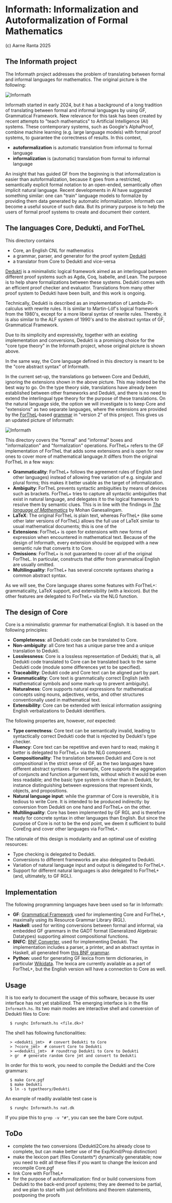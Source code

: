 # Informath: Informalization and Autoformalization of Formal Mathematics

(c) Aarne Ranta 2025

## The Informath project

The Informath project addresses the problem of translating between formal and informal languages for mathematics. The original picture is the following:

![Informath](./informath.png)

Informath started in early 2024, but it has a background of a long tradition of translating between formal and informal languages by using GF, Grammatical Framework. New relevance for this task has been created by recent attempts to "teach mathematics" to Artificial Intelligence (AI) systems. These contemporary systems, such as Google's AlphaProof, combine machine learning (e.g. large language models) with formal proof systems, to guarantee the correctness of results. In this context,

- **autoformalization** is automatic translation from informal to formal language
- **informalization** is (automatic) translation from formal to informal language

An insight that has guided GF from the beginning is that informalization is easier than autoformalization, because it goes from a restricted, semantically explicit formal notation to an open-ended, semantically often implicit natural language. Recent developments in AI have suggested something similar: one can "train" language models to formalize by providing them data generated by automatic informalization. Informath can become a useful source of such data. But its primary purpose is to help the users of formal proof systems to create and document their content.


## The languages Core, Dedukti, and ForTheL

This directory contains
- Core, an English CNL for mathematics
- a grammar, parser, and generator for the proof system [Dedukti](https://deducteam.github.io/)
- a translator from Core to Dedukti and vice-versa

[Dedukti](https://deducteam.github.io/) is a minimalistic logical framework aimed as an interlingual between different proof systems such as Agda, Coq, Isabelle, and Lean.
The purpose is to help share formalizations between these systems.
Dedukti comes with an efficient proof checker and evaluator.
Translations from many other proof system to Dedukti have been built, and this work is ongoing.

Technically, Dedukti is described as an implementation of Lambda-Pi-calculus with rewrite rules.
It is similar to Martin-Löf's logical framework from the 1980's, except for a more liberal syntax of rewrite rules.
Thereby, it is also similar to the ALF system of 1990's and to the abstract syntax of GF, Grammatical Framework.

Due to its simplicity and expressivity, together with an existing implementation and conversions, Dedukti is a promising choice for the "core type theory" in the Informath project, whose original picture is shown above.

In the same way, the Core language defined in this directory is meant to be the "core abstract syntax" of Informath.

In the current set-up, the translations go between Core and Dedukti, ignoring the extensions shown in the above picture. This may indeed be the best way to go. On the type theory side, translations have already been established between other frameworks and Dedukti, and there is no need to extend the interlingual type theory for the purpose of these translations. On the natural language side, the option we will investigate is to keep Core and "extensions" as two separate languages, where the extensions are provided by the [ForTheL](http://nevidal.org/download/forthel.pdf)-based [grammar](../forthel/) in "version 2" of this project. This gives us an updated picture of Informath:

![Informath](./informath-dedukti-core.png)

This directory covers the "formal" and "informal" boxes and "informalization" and "formalization" operations. ForTheL+ refers to the GF implementation of ForTheL that adds some extensions and is open for new ones to cover more of mathematical language.It differs from the original ForTheL in a few ways:

- **Grammaticality**: ForTheL+ follows the agreement rules of English (and other languages) instead of allowing free variation of e.g. singular and plural forms; this makes it better usable as the target of informalization.
- **Ambiguity**: ForTheL prevents syntactic ambiguities by means of devices such as brackets. ForTheL+ tries to capture all syntactic ambiguities that exist in natural language, and delegates it to the logical framework to resolve them by semantic clues. This is in line with the findings in [*The language of Mathematics*](https://link.springer.com/book/10.1007/978-3-642-37012-0) by Mohan Ganesalingam.
- **LaTeX**: The original ForTheL is plain text, whereas ForTheL+ (like some other later versions of ForTheL) allows the full use of LaTeX similar to usual mathematical documents; this is one of the
- **Extensions**: ForTheL+ is open for extensions with new forms of expression when encountered in mathematical text. Because of the design of Informath, every extension should be equipped with a new semantic rule that converts it to Core.
- **Omissions**: ForTheL+ is not guaranteed to cover all of the original ForTheL. In particular, constructs that differ from grammatical English are usually omitted.
- **Multilinguality**: ForTheL+ has several concrete syntaxes sharing a common abstract syntax. 

As we will see, the Core language shares some features with ForTheL+: grammaticality, LaTeX support, and extensibility (with a lexicon). But the other features are delegated to ForTheL+ via the NLG function.

## The design of Core

Core is a minimalistic grammar for mathematical English. It is based on the following principles:

- **Completeness**: all Dedukti code can be translated to Core.
- **Non-ambiguity**: all Core text has a unique parse tree and a unique translation to Dedukti.
- **Losslessness**: Core is a lossless representation of Dedukti; that is, all Dedukti code translated to Core can be translated back to the same Dedukti code (module some differences yet to be specified).
- **Traceability**: Dedukti code and Core text can be aligned part by part.
- **Grammaticality**: Core text is grammatically correct English (with mathematical symbols and some mark-up to prevent ambiguity). 
- **Naturalness**: Core supports natural expressions for mathematical concepts using nouns, adjectives, verbs, and other structures conventionally used in mathematical text.
- **Extensibility**: Core can be extended with lexical information assigning English verbalizations to Dedukti identifiers.

The following propertes are, however, *not* expected:

- **Type correctness**: Core text can be semantically invalid, leading to syntactically correct Dedukti code that is rejected by Dedukti's type checker.
- **Fluency**: Core text can be repetitive and even hard to read; making it better is delegated to ForTheL+ via the NLG component.
- **Compositionality**: The translation between Dedukti and Core is not compositional in the strict sense of GF, as the two languages have different abstract syntaxes. For example, Core supports the aggregation of conjuncts and function argument lists, without which it would be even less readable; and the basic type system is richer than in Dedukti, for instance distinguishing between expressions that represent kinds, objects, and propositions.
- **Natural language input**: while the grammar of Core is reversible, it is tedious to write Core. It is intended to be produced indirectly: by conversion from Dedukti on one hand and ForTheL+ on the other.
- **Multilinguality**: Core has been implemented by GF RGL and is therefore ready for concrete syntax in other languages than English. But since the purpose of Core is not to be the end point, we deem it sufficient to build CoreEng and cover other languages via ForTheL+.

The rationale of this design is modularity and an optimal use of existing resources:

- Type checking is delegated to Dedukti.
- Conversions to different frameworks are also delegated to Dedukti.
- Variation of natural language input and output is delegated to ForTheL+.
- Support for different natural languages is also delegated to ForTheL+ (and, ultimately, to GF RGL).

## Implementation

The following programming languages have been used so far in Informath:
- **GF**: [Grammatical Framework](https://www.grammaticalframework.org/) used for implementing Core and ForTheL+, maximally using its Resource Grammar Library (RGL).
- **Haskell**: used for writing conversions between formal and informal, via embedded GF grammars in the GADT format (Generalized Algebraic Datatypes) supporting almost compositional functions.
- **BNFC**: [BNF Converter](https://bnfc.digitalgrammars.com/), used for implementing Dedukti. The implementation includes a parser, a printer, and an abstract syntax in Haskell, all generated from [this BNF grammar](./typetheory/Dedukti.bnf).
- **Python**: used for generating GF lexica from term dictionaries, in particular [Wikidata](https://www.wikidata.org/). The lexica are currently available as a part of ForTheL+, but the English version will have a connection to Core as well. 

## Usage

It is too early to document the usage of this software, because its user interface has not yet stabilized.
The emerging interface is in the file `Informath.hs`. Its two main modes are interactive shell and conversion of Dedukti files to Core:
```
  $ runghc Informath.hs <file.dk>?
```
The shell has following functionalities:
```
  > <dedukti_jmt>  # convert Dedukti to Core
  > ?<core_jmt>  # convert Core to Dedukti
  > =<dedukti_jmt>  # roundtrup Dedukti to Core to Dedukti
  > gr  # generate random Core jmt and convert to Dedukti
```
In order for this to work, you need to compile the Dedukti and the Core grammars:
```
  $ make Core.pgf
  $ make Dedukti
  $ ln -s typetheory/Dedukti
```
An example of readily available test case is
```
  $ runghc Informath.hs nat.dk
```
If you pipe this to `grep -v "#"`, you can see the bare Core output.

## ToDo

- complete the two conversions (Dedukti2Core.hs already close to complete, but can make better use of the Exp/Kind/Prop distinction)
- make the lexicon part (files Constants*) dynamically generatable; now you need to edit all these files if you want to change the lexicon and recompile Core.pgf
- link Core with ForTheL+ 
- for the purpose of autoformalization: find or build conversions from Dedukti to the back-end proof systems; they are deemed to be partial, and we plan to start with just definitions and theorem statements, postponing the proofs
